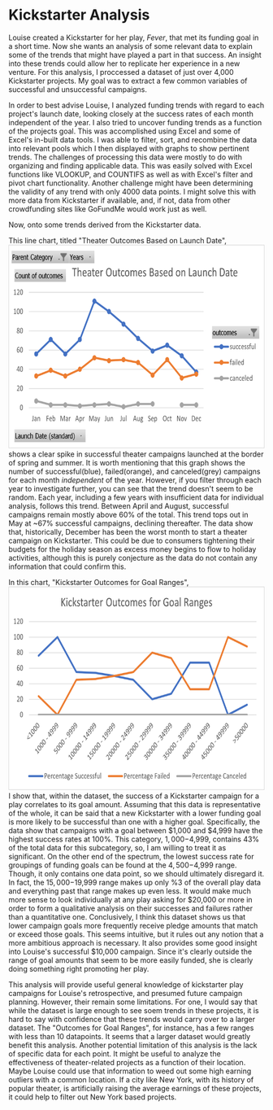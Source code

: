 # Kickstarter Analysis

Louise created a Kickstarter for her play, *Fever*, that met its funding goal in a short 
time. Now she wants an analysis of some relevant data to explain some of the trends that 
might have played a part in that success. An insight into these trends could allow her to 
replicate her experience in a new venture. For this analysis, I proccessed a dataset of 
just over 4,000 Kickstarter projects. My goal was to extract a few common variables of 
successful and unsuccessful campaigns.

In order to best advise Louise, I analyzed funding trends with regard to each
project's launch date, looking closely at the success rates of each month independent
of the year. I also tried to uncover funding trends as a function of the projects goal. 
This was accomplished using Excel and some of Excel's in-built data tools. I was able to
filter, sort, and recombine the data into relevant pools which I then displayed with graphs
to show pertinent trends. The challenges of processing this data were mostly to do with
organizing and finding applicable data. This was easily solved with Excel functions like
VLOOKUP, and COUNTIFS as well as with Excel's filter and pivot chart functionality. Another
challenge might have been determining the validity of any trend with only 4000 data points.
I might solve this with more data from Kickstarter if available, and, if not, data from 
other crowdfunding sites like GoFundMe would work just as well.

Now, onto some trends derived from the Kickstarter data.

This line chart, titled "Theater Outcomes Based on Launch Date",
<img src="https://github.com/chrisagarcia/Kickstarter-Analysis/blob/main/Theater_Outcomes_vs_Launch.png" width="800" height="400" />
shows a clear spike in successful theater campaigns launched at the border of spring and summer.
It is worth mentioning that this graph shows the number of successful(blue), failed(orange), 
and canceled(grey) campaigns for each month *independent* of the year. However, if you filter
through each year to investigate further, you can see that the trend doesn't seem to be random.
Each year, including a few years with insufficient data for individual analysis, follows this trend.
Between April and August, successful campaigns remain mostly above 60% of the total. This trend 
tops out in May at ~67% successful campaigns, declining thereafter. The data show that, historically,
December has been the worst month to start a theater campaign on Kickstarter. This could be
due to consumers tightening their budgets for the holiday season as excess money begins to flow
to holiday activities, although this is purely conjecture as the data do not contain any
information that could confirm this.

In this chart, "Kickstarter Outcomes for Goal Ranges",
<img src="https://github.com/chrisagarcia/Kickstarter-Analysis/blob/main/Outcomes_Goal_Ranges.png" width="800" height="400" />
I show that, within the dataset, the success of a Kickstarter campaign for a play correlates
to its goal amount. Assuming that this data is representative of the whole, it can be said that 
a new Kickstarter with a lower funding goal is more likely to be successful than one with a
higher goal. Specifically, the data show that campaigns with a goal between $1,000 and $4,999
have the highest success rates at 100%. This category, $1,000-$4,999, contains 43% of the total
data for this subcategory, so, I am willing to treat it as significant. On the other end of the
spectrum, the lowest success rate for groupings of funding goals can be found at the $4,500-$4,999
range. Though, it only contains one data point, so we should ultimately disregard it. In fact, 
the $15,000-$19,999 range makes up only %3 of the overall play data and everything past that range
makes up even less. It would make much more sense to look individually at any play asking for
$20,000 or more in order to form a qualitative analysis on their successes and failures rather
than a quantitative one. Conclusively, I think this dataset shows us that lower campaign goals
more frequently receive pledge amounts that match or exceed those goals. This seems intuitive, 
but it rules out any notion that a more ambitious approach is necessary. It also provides some
good insight into Louise's successful $10,000 campaign. Since it's clearly outside the range of
goal amounts that seem to be more easily funded, she is clearly doing something right promoting
her play.

This analysis will provide useful general knowledge of kickstarter play campaigns for Louise's
retrospective, and presumed future campaign planning. However, their remain some limitations. 
For one, I would say that while the dataset is large enough to see soem trends in these projects, 
it is hard to say with confidence that these trends would carry over to a larger dataset. The
"Outcomes for Goal Ranges", for instance, has a few ranges with less than 10 datapoints. It seems
that a larger dataset would greatly benefit this analysis. Another potential limitation of this
analysis is the lack of specific data for each point. It might be useful to analyze the effectiveness
of theater-related projects as a function of their location. Maybe Louise could use that information
to weed out some high earning outliers with a common location. If a city like New York, with its 
history of popular theater, is artificially raising the average earnings of these projects, it could
help to filter out New York based projects.
